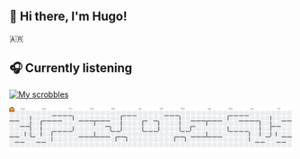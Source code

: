 ## 👋 Hi there, I'm Hugo!

 🇦🇷 



## 🎧 Currently listening
[![My scrobbles](https://lastfm-recently-played.vercel.app/api?user=hugoxeneize)](https://www.last.fm/user/hugoxeneize)


<picture>
  <source media="(prefers-color-scheme: dark)" srcset="https://raw.githubusercontent.com/hugoxeneize/hugoxeneize/output/pacman-contribution-graph-dark.svg">
  <source media="(prefers-color-scheme: light)" srcset="https://raw.githubusercontent.com/hugoxeneize/hugoxeneize/output/pacman-contribution-graph.svg">
  <img alt="pacman contribution graph" src="https://raw.githubusercontent.com/hugoxeneize/hugoxeneize/output/pacman-contribution-graph.svg">
</picture>

###

